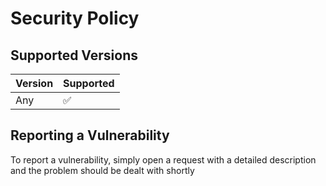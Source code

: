 # Security Policy

## Supported Versions

| Version | Supported          |
| ------- | ------------------ |
| Any     | :white_check_mark: |

## Reporting a Vulnerability

To report a vulnerability, simply open a request with a detailed description
and the problem should be dealt with shortly
